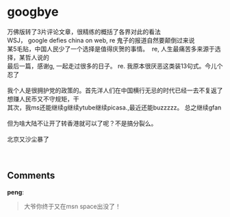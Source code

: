 # googbye

<div id="msgcns!9884D0A402622CB2!4485" class="bvMsg"> 万佛版转了3片评论文章，很精练的概括了各界对此的看法<br />WSJ， google defies china on web, re 鬼子的报道自然要颠倒过来说<br />某5毛贴，中国人民少了一个选择是值得庆贺的事情。  re, 人生最痛苦多来源于选择，某哲人说的<br />最后一篇，感谢g, 一起走过很多的日子。 re. 我原本很厌恶这类装13句式。今儿个忍了<br /><br />我个人是很拥护党的政策的。首先洋人们在中国横行无忌的时代已经一去不复返了<br />想赚人民币又不守规矩，干<br />其次，我ms还能继续g继续ytube继续picasa.,最近还能buzzzzz。 总之继续gfan<br /><br />但为啥大陆不让开了转香港就可以了呢？不是搞分裂么。<br /><br />北京又沙尘暴了<br /><br /><br /></div>

## Comments

**peng**:
> 大爷你终于又在msn space出没了！

